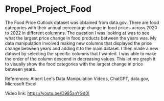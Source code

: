 # Propel_Project_Food
The Food Price Outlook dataset was obtained from data.gov. 
There are food categories with their annual percentage change in food prices across 2020 to 2022 in different columnns. 
The question I was looking at was to see what the largest price change  in food products between the years was.
My data manipulation involved making new columns that displayed the price change between years and adding it to the main dataset. 
I then made a new dataset by selecting the specific columns that I wanted.
I was able to make the order of the column descend in decreasing values.
This let me graph it to visually show the food categories with the largest change in price between years.

References: Albert Lee's Data Manipulation Videos, ChatGPT, data.gov, Microsoft Excel


Video link: https://youtu.be/D985anYGd0I
